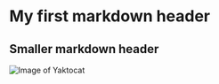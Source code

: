 # My first markdown header
## Smaller markdown header

![Image of Yaktocat](https://octodex.github.com/images/yaktocat.png)
